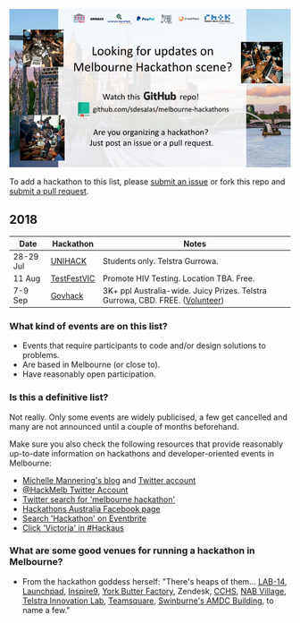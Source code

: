 ![Melbourne Hackathons](melbourne-hackathons.jpg)

To add a hackathon to this list, please [submit an issue](https://github.com/sdesalas/melbourne-hackathons/issues) or fork this repo and [submit a pull request](https://help.github.com/articles/creating-a-pull-request-from-a-fork/). 


## 2018 

| Date            | Hackathon                                                | Notes            |
| --------------- | -------------------------------------------------------- | --------------------- |
| 28-29 Jul | [UNIHACK](https://unihack.net/melbourne/) | Students only. Telstra Gurrowa. | 
| 11 Aug | [TestFestVIC](https://www.testfestvictoria.com/) | Promote HIV Testing. Location TBA. Free. | 
| 7-9 Sep | [Govhack](https://www.govhack.org/locations/melbourne/) | 3K+ ppl Australia-wide. Juicy Prizes. Telstra Gurrowa, CBD. FREE. ([Volunteer](https://docs.google.com/forms/d/e/1FAIpQLSfOix1Zcej89FZWt_BuebhZmkQtJcXCWd5sAnQfydmLlE9IVQ/viewform)) | 

### What kind of events are on this list?

- Events that require participants to code and/or design solutions to problems.
- Are based in Melbourne (or close to).
- Have reasonably open participation.

### Is this a definitive list?

Not really.  Only some events are widely publicised, a few get cancelled and many are not announced until a couple of months beforehand. 

Make sure you also check the following resources that provide reasonably up-to-date information on hackathons and developer-oriented events in Melbourne:

- [Michelle Mannering's blog](https://hackathonqueen.com/hackathons/) and [Twitter account](https://twitter.com/MishManners/)
- [@HackMelb Twitter Account](https://twitter.com/HackMelb)
- [Twitter search for 'melbourne hackathon'](https://twitter.com/search?q=melbourne%20hackathon&src=typd)
- [Hackathons Australia Facebook page](https://www.facebook.com/groups/hackathonsaustralia/)
- [Search 'Hackathon' on Eventbrite](https://www.eventbrite.com.au/d/australia--melbourne/hackathon/?mode=search)
- [Click 'Victoria' in #Hackaus](https://www.hackathonsaustralia.com/)

### What are some good venues for running a hackathon in Melbourne?

- From the hackathon goddess herself: "There's heaps of them... [LAB-14](http://www.carltonconnect.com.au/about/lab-14/), [Launchpad](http://www.launchpadcentre.com/), [Inspire9](http://inspire9.com/), [York Butter Factory](http://yorkbutterfactory.com/), Zendesk, [CCHS](http://www.hackmelbourne.org/), [NAB Village](http://www.nabvillage.com.au/), [Telstra Innovation Lab](http://exchange.telstra.com.au/2016/04/22/local-innovators-re-think-reality-at-it-hackathon/), [Teamsquare](https://teamsquare.co/), [Swinburne's AMDC Building](http://www.swinburne.edu.au/research/strengths-achievements/contact-us/), to name a few."
